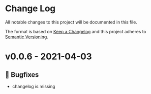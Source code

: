 # Change Log

All notable changes to this project will be documented in this file.

The format is based on [Keep a Changelog](http://keepachangelog.com/)
and this project adheres to [Semantic Versioning](http://semver.org/).

# v0.0.6 - 2021-04-03
## 🐛 Bugfixes
- changelog is missing
